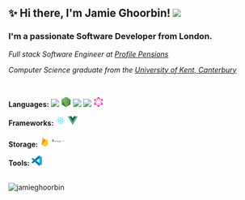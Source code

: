 <h2>✨ Hi there, I'm Jamie Ghoorbin! <img src="https://media.giphy.com/media/hvRJCLFzcasrR4ia7z/giphy.gif" width="30px"></h2>

<h3>I'm a passionate Software Developer from London.</h3>
<p><em>Full stack Software Engineer at <a href="https://www.profilepensions.co.uk">Profile Pensions</a></em></p>
<p><em>Computer Science graduate from the <a href="https://www.kent.ac.uk/courses/visit">University of Kent, Canterbury</a></em></p>

<br/>

**Languages:**
<code><img src="https://raw.githubusercontent.com/jmnote/z-icons/master/svg/javascript.svg" width="25px"></code>
<code><img height="20" src="https://raw.githubusercontent.com/github/explore/80688e429a7d4ef2fca1e82350fe8e3517d3494d/topics/nodejs/nodejs.png"></code>
<code><img src="https://raw.githubusercontent.com/jmnote/z-icons/master/svg/java.svg" width="25px"></code>
<code><img src="https://raw.githubusercontent.com/jmnote/z-icons/master/svg/go.svg" width="25px"></code>
<code><img height="20" src="https://raw.githubusercontent.com/github/explore/5c058a388828bb5fde0bcafd4bc867b5bb3f26f3/topics/graphql/graphql.png"></code>

**Frameworks:**
<code><img height="20" src="https://raw.githubusercontent.com/github/explore/80688e429a7d4ef2fca1e82350fe8e3517d3494d/topics/react/react.png"></code>
<code><img height="20" src="https://raw.githubusercontent.com/github/explore/80688e429a7d4ef2fca1e82350fe8e3517d3494d/topics/vue/vue.png"></code>

**Storage:**
<code><img height="20" src="https://raw.githubusercontent.com/github/explore/80688e429a7d4ef2fca1e82350fe8e3517d3494d/topics/firebase/firebase.png"></code>
<code><img src="https://raw.githubusercontent.com/github/explore/80688e429a7d4ef2fca1e82350fe8e3517d3494d/topics/mongodb/mongodb.png" width="25px"></code>

**Tools:**
<code><img height="20" src="https://raw.githubusercontent.com/github/explore/80688e429a7d4ef2fca1e82350fe8e3517d3494d/topics/visual-studio-code/visual-studio-code.png"></code>

<br/>

<img src="https://github-readme-stats.vercel.app/api?username=JamieGhoorbin&show_icons=true&count_private=true&theme=tokyonight" alt="jamieghoorbin" />

